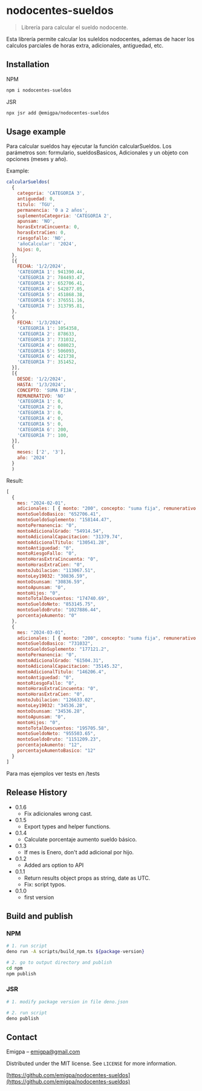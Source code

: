 # nodocentes-sueldos
> Librería para calcular el sueldo nodocente.

Esta librería permite calcular los suleldos nodocentes, ademas de hacer los calculos parciales de horas extra, adicionales, antiguedad, etc.

## Installation

NPM

```sh
npm i nodocentes-sueldos
```

JSR

```sh
npx jsr add @emigpa/nodocentes-sueldos
```

## Usage example

Para calcular sueldos hay ejecutar la función calcularSueldos.
Los parámetros son: formulario, sueldosBasicos, Adicionales y un objeto con opciones (meses y año).

Example:

```js
calcularSueldos(
  {
    categoria: 'CATEGORIA 3',
    antiguedad: 0,
    titulo: 'TGU',
    permanencia: '0 a 2 años',
    suplementoCategoria: 'CATEGORIA 2',
    apunsam: 'NO',
    horasExtraCincuenta: 0,
    horasExtraCien: 0,
    riesgofallo: 'NO',
    'añoCalcular': '2024',
    hijos: 0,
  },
  [{
    FECHA: '1/2/2024',
    'CATEGORIA 1': 941390.44,
    'CATEGORIA 2': 784493.47,
    'CATEGORIA 3': 652706.41,
    'CATEGORIA 4': 542877.05,
    'CATEGORIA 5': 451868.38,
    'CATEGORIA 6': 376551.16,
    'CATEGORIA 7': 313795.81,
  },
  {
    FECHA: '1/3/2024',
    'CATEGORIA 1': 1054358,
    'CATEGORIA 2': 878633,
    'CATEGORIA 3': 731032,
    'CATEGORIA 4': 608023,
    'CATEGORIA 5': 506093,
    'CATEGORIA 6': 421738,
    'CATEGORIA 7': 351452,
  }],
  [{
    DESDE: '1/2/2024',
    HASTA: '1/3/2024',
    CONCEPTO: 'SUMA FIJA',
    REMUNERATIVO: 'NO'
    'CATEGORIA 1': 0,
    'CATEGORIA 2': 0,
    'CATEGORIA 3': 0,
    'CATEGORIA 4': 0,
    'CATEGORIA 5': 0,
    'CATEGORIA 6': 200,
    'CATEGORIA 7': 100,
  }],
  {
    meses: ['2', '3'],
    año: '2024'
  }
  )
```
Result:
```js
[
  {
    mes: "2024-02-01",
    adicionales: [ { monto: "200", concepto: "suma fija", remunerativo: "SI" } ],
    montoSueldoBasico: "652706.41",
    montoSueldoSuplemento: "158144.47",
    montoPermanencia: "0",
    montoAdicionalGrado: "54914.54",
    montoAdicionalCapacitacion: "31379.74",
    montoAdicionalTitulo: "130541.28",
    montoAntiguedad: "0",
    montoRiesgoFallo: "0",
    montoHorasExtraCincuenta: "0",
    montoHorasExtraCien: "0",
    montoJubilacion: "113067.51",
    montoLey19032: "30836.59",
    montoOsunsam: "30836.59",
    montoApunsam: "0",
    montoHijos: "0",
    montoTotalDescuentos: "174740.69",
    montoSueldoNeto: "853145.75",
    montoSueldoBruto: "1027886.44",
    porcentajeAumento: "0"
  },
  {
    mes: "2024-03-01",
    adicionales: [ { monto: "200", concepto: "suma fija", remunerativo: "SI" } ],
    montoSueldoBasico: "731032",
    montoSueldoSuplemento: "177121.2",
    montoPermanencia: "0",
    montoAdicionalGrado: "61504.31",
    montoAdicionalCapacitacion: "35145.32",
    montoAdicionalTitulo: "146206.4",
    montoAntiguedad: "0",
    montoRiesgoFallo: "0",
    montoHorasExtraCincuenta: "0",
    montoHorasExtraCien: "0",
    montoJubilacion: "126633.02",
    montoLey19032: "34536.28",
    montoOsunsam: "34536.28",
    montoApunsam: "0",
    montoHijos: "0",
    montoTotalDescuentos: "195705.58",
    montoSueldoNeto: "955503.65",
    montoSueldoBruto: "1151209.23",
    porcentajeAumento: "12",
    porcentajeAumentoBasico: "12"
  }
]

```

Para mas ejemplos ver tests en /tests

## Release History
* 0.1.6
  * Fix adicionales wrong cast.
* 0.1.5
  * Export types and helper functions.
* 0.1.4
  * Calculate porcentaje aumento sueldo básico.
* 0.1.3
  * If mes is Enero, don't add adicional por hijo.
* 0.1.2
  * Added ars option to API
* 0.1.1
  * Return results object props as string, date as UTC.
  * Fix: script typos.
* 0.1.0
  * first version

## Build and publish

### NPM
```bash
# 1. run script
deno run -A scripts/build_npm.ts ${package-version}

# 2. go to output directory and publish
cd npm
npm publish
```

### JSR
```bash
# 1. modify package version in file deno.json

# 2. run script
deno publish
```
## Contact

Emigpa – emigpa@gmail.com

Distributed under the MIT license. See ``LICENSE`` for more information.

[https://github.com/emigpa/nodocentes-sueldos](https://github.com/emigpa/nodocentes-sueldos)

